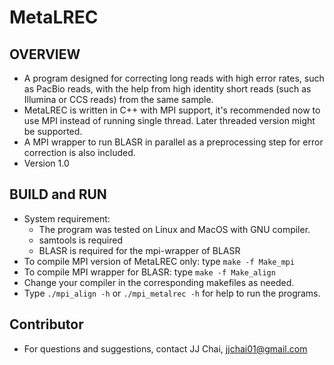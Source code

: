 # MetaLREC

## OVERVIEW
* A program designed for correcting long reads with high error rates, such as PacBio reads, with the help from high identity short reads (such as Illumina or CCS reads) from the same sample.
* MetaLREC is written in C++ with MPI support, it's recommended now to use MPI instead of running single thread. Later threaded version might be supported.
* A MPI wrapper to run BLASR in parallel as a preprocessing step for error correction is also included.
* Version 1.0

## BUILD and RUN
- System requirement: 
    - The program was tested on Linux and MacOS with GNU compiler.
    - samtools is required
    - BLASR is required for the mpi-wrapper of BLASR
- To compile MPI version of MetaLREC only:
	type `make -f Make_mpi`
- To compile MPI wrapper for BLASR:
	type `make -f Make_align`
- Change your compiler in the corresponding makefiles as needed.
- Type `./mpi_align -h` or `./mpi_metalrec -h` for help to run the programs.

## Contributor 
* For questions and suggestions, contact JJ Chai, jjchai01@gmail.com
